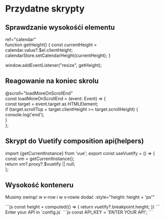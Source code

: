 <h1>Przydatne skrypty</h1>
<h2> Sprawdzanie wysokośći elementu</h2
<pre>
    ref="calendar"
    <br/>
    function getHeight() {
    const currentHeight = calendar.value?.$el.clientHeight;
    calendarStore.setCalendarHeight(currentHeight);
}

window.addEventListener("resize", getHeight);
</pre>

<h2> Reagowanie na koniec skrolu</h2
<pre>
        @scroll="loadMoreOnScrollEnd"<br/>
const loadMoreOnScrollEnd = (event: Event) => {
<br/>
    const target = event.target as HTMLElement;
<br/>
    if (target.scrollTop + target.clientHeight >= target.scrollHeight) {
       console.log('end');
<br/>
    }
<br/>
};
</pre>

<h2> Skrypt do Vuetify composition api(helpers)</h2
<pre>
import {getCurrentInstance} from 'vue';
export const useVuetify = () => {    <br/>
    const vm = getCurrentInstance();<br/>
    return vm?.proxy?.$vuetify || null;<br/>
};
</pre>


<h2>Wysokość konteneru</h2>
<p>Musimy owinąć w v-row i w v-rowie dodać :style="height: height + 'px'"</p>
```js
const height = computed(() => {
    return vuetify?.breakpoint.height;
})
```
Enter your API in `config.js`
   ```js
   const API_KEY = 'ENTER YOUR API';
   ```
